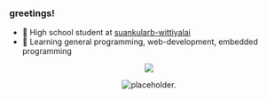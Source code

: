 ### greetings!
- 🎒 High school student at [suankularb-wittiyalai](http://www.sk.ac.th/)
- 📝 Learning general programming, web-development, embedded programming

<p align="center">
  <a href="https://skillicons.dev">
    <img src="https://skillicons.dev/icons?i=vim,arch,docker,arduino,raspberrypi,py,cpp,ts" />
  </a>
</p>

<p href="https://github.com/owo93" align="center">
  <picture>
    <source media="(prefers-color-scheme: dark)" srcset="https://github-readme-stats.vercel.app/api?username=owo93&show_icons=true&theme=buefy&bg_color=00000000&hide_border=true&text_color=c6c6c6">
    <source media="(prefers-color-scheme: light)" srcset="https://github-readme-stats.vercel.app/api?username=owo93&show_icons=true&theme=buefy&bg_color=00000000&hide_border=true">
    <img alt="placeholder." src="https://github-readme-stats.vercel.app/api?username=owo93&show_icons=true&theme=light">
  </picture>
</p>
